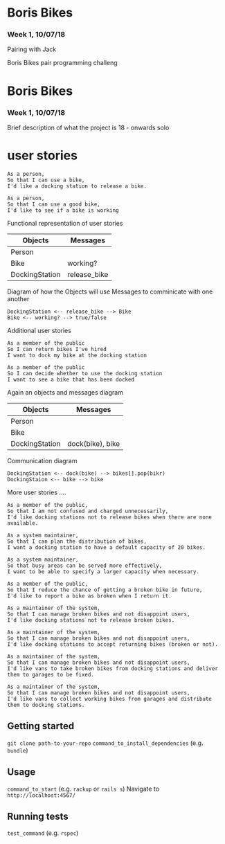 # Boris Bikes
### Week 1, 10/07/18
Pairing with Jack

Boris Bikes pair programming challeng

# Boris Bikes
### Week 1, 10/07/18

Brief description of what the project is
18 - onwards solo
# user stories

```
As a person,
So that I can use a bike,
I'd like a docking station to release a bike.
```
```
As a person,
So that I can use a good bike,
I'd like to see if a bike is working
```

Functional representation of user stories

Objects  | Messages
------------- | -------------
Person  |
Bike  | working?
DockingStation | release_bike

Diagram of how the Objects will use Messages to comminicate with one another

```
DockingStation <-- release_bike --> Bike
Bike <-- working? --> true/false
```

Additional user stories

```
As a member of the public
So I can return bikes I've hired
I want to dock my bike at the docking station
```
```
As a member of the public
So I can decide whether to use the docking station
I want to see a bike that has been docked
```

Again an objects and messages diagram

Objects  | Messages
------------- | -------------
Person  |
Bike  |
DockingStation | dock(bike), bike

Communication diagram

```
DockingStation <-- dock(bike) --> bikes[].pop(bikr)
DockingStaion <-- bike --> bike
```

More user stories ....

```
As a member of the public,
So that I am not confused and charged unnecessarily,
I'd like docking stations not to release bikes when there are none available.

As a system maintainer,
So that I can plan the distribution of bikes,
I want a docking station to have a default capacity of 20 bikes.

As a system maintainer,
So that busy areas can be served more effectively,
I want to be able to specify a larger capacity when necessary.

As a member of the public,
So that I reduce the chance of getting a broken bike in future,
I'd like to report a bike as broken when I return it.

As a maintainer of the system,
So that I can manage broken bikes and not disappoint users,
I'd like docking stations not to release broken bikes.

As a maintainer of the system,
So that I can manage broken bikes and not disappoint users,
I'd like docking stations to accept returning bikes (broken or not).

As a maintainer of the system,
So that I can manage broken bikes and not disappoint users,
I'd like vans to take broken bikes from docking stations and deliver them to garages to be fixed.

As a maintainer of the system,
So that I can manage broken bikes and not disappoint users,
I'd like vans to collect working bikes from garages and distribute them to docking stations.
```


## Getting started

`git clone path-to-your-repo`
`command_to_install_dependencies` (e.g. `bundle`)

## Usage

`command_to_start` (e.g. `rackup` or `rails s`)
Navigate to `http://localhost:4567/`


## Running tests

`test_command` (e.g. `rspec`)
